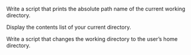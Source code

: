 Write a script that prints the absolute path name of the current working directory.

Display the contents list of your current directory.

Write a script that changes the working directory to the user’s home directory.
